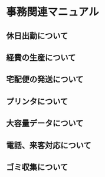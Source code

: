 # 事務関連マニュアル
## 休日出勤について
## 経費の生産について
## 宅配便の発送について
## プリンタについて
## 大容量データについて
## 電話、来客対応について
## ゴミ収集について



